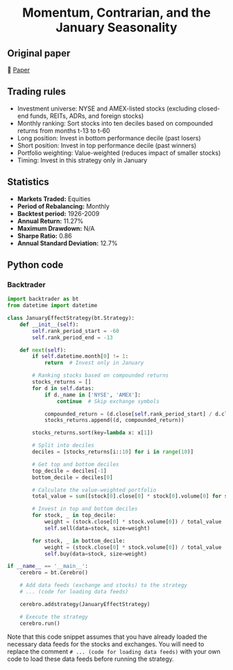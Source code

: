 <div align="center">
  <h1>Momentum, Contrarian, and the January Seasonality</h1>
</div>

## Original paper

📕 [Paper](https://papers.ssrn.com/sol3/papers.cfm?abstract_id=1663686)

## Trading rules

- Investment universe: NYSE and AMEX-listed stocks (excluding closed-end funds, REITs, ADRs, and foreign stocks)
- Monthly ranking: Sort stocks into ten deciles based on compounded returns from months t-13 to t-60
- Long position: Invest in bottom performance decile (past losers)
- Short position: Invest in top performance decile (past winners)
- Portfolio weighting: Value-weighted (reduces impact of smaller stocks)
- Timing: Invest in this strategy only in January

## Statistics

- **Markets Traded:** Equities
- **Period of Rebalancing:** Monthly
- **Backtest period:** 1926-2009
- **Annual Return:** 11.27%
- **Maximum Drawdown:** N/A
- **Sharpe Ratio:** 0.86
- **Annual Standard Deviation:** 12.7%

## Python code

### Backtrader

```python
import backtrader as bt
from datetime import datetime

class JanuaryEffectStrategy(bt.Strategy):
    def __init__(self):
        self.rank_period_start = -60
        self.rank_period_end = -13

    def next(self):
        if self.datetime.month[0] != 1:
            return  # Invest only in January

        # Ranking stocks based on compounded returns
        stocks_returns = []
        for d in self.datas:
            if d._name in ['NYSE', 'AMEX']:
                continue  # Skip exchange symbols

            compounded_return = (d.close[self.rank_period_start] / d.close[self.rank_period_end]) - 1
            stocks_returns.append((d, compounded_return))

        stocks_returns.sort(key=lambda x: x[1])

        # Split into deciles
        deciles = [stocks_returns[i::10] for i in range(10)]

        # Get top and bottom deciles
        top_decile = deciles[-1]
        bottom_decile = deciles[0]

        # Calculate the value-weighted portfolio
        total_value = sum([stock[0].close[0] * stock[0].volume[0] for stock in stocks_returns])

        # Invest in top and bottom deciles
        for stock, _ in top_decile:
            weight = (stock.close[0] * stock.volume[0]) / total_value
            self.sell(data=stock, size=weight)

        for stock, _ in bottom_decile:
            weight = (stock.close[0] * stock.volume[0]) / total_value
            self.buy(data=stock, size=weight)

if __name__ == '__main__':
    cerebro = bt.Cerebro()

    # Add data feeds (exchange and stocks) to the strategy
    # ... (code for loading data feeds)

    cerebro.addstrategy(JanuaryEffectStrategy)

    # Execute the strategy
    cerebro.run()
```

Note that this code snippet assumes that you have already loaded the necessary data feeds for the stocks and exchanges. You will need to replace the comment `# ... (code for loading data feeds)` with your own code to load these data feeds before running the strategy.